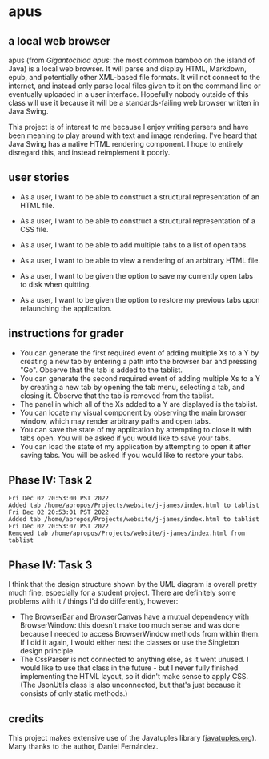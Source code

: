 # apus

## a local web browser

apus (from _Gigantochloa apus_: the most common bamboo on the island of Java) is a local web browser.
It will parse and display HTML, Markdown, epub, and potentially other XML-based file formats.
It will not connect to the internet, and instead only parse local files given to it on the command line or eventually uploaded in a user interface.
Hopefully nobody outside of this class will use it because it will be a standards-failing web browser written in Java Swing.

This project is of interest to me because I enjoy writing parsers and have been meaning to play around with text and image rendering.
I've heard that Java Swing has a native HTML rendering component. I hope to entirely disregard this, and instead reimplement it poorly.

## user stories

- As a user, I want to be able to construct a structural representation of an HTML file.
- As a user, I want to be able to construct a structural representation of a CSS file.
- As a user, I want to be able to add multiple tabs to a list of open tabs.
- As a user, I want to be able to view a rendering of an arbitrary HTML file.

- As a user, I want to be given the option to save my currently open tabs to disk when quitting.
- As a user, I want to be given the option to restore my previous tabs upon relaunching the application.

## instructions for grader

- You can generate the first required event of adding multiple Xs to a Y by creating a new tab by entering a path into the browser bar and pressing "Go". Observe that the tab is added to the tablist.
- You can generate the second required event of adding multiple Xs to a Y by creating a new tab by opening the tab menu, selecting a tab, and closing it. Observe that the tab is removed from the tablist.
- The panel in which all of the Xs added to a Y are displayed is the tablist.
- You can locate my visual component by observing the main browser window, which may render arbitrary paths and open tabs.
- You can save the state of my application by attempting to close it with tabs open. You will be asked if you would like to save your tabs.
- You can load the state of my application by attempting to open it after saving tabs. You will be asked if you would like to restore your tabs.

## Phase IV: Task 2

```
Fri Dec 02 20:53:00 PST 2022
Added tab /home/apropos/Projects/website/j-james/index.html to tablist
Fri Dec 02 20:53:01 PST 2022
Added tab /home/apropos/Projects/website/j-james/index.html to tablist
Fri Dec 02 20:53:07 PST 2022
Removed tab /home/apropos/Projects/website/j-james/index.html from tablist
```

## Phase IV: Task 3

I think that the design structure shown by the UML diagram is overall pretty much fine, especially for a student project.
There are definitely some problems with it / things I'd do differently, however:
- The BrowserBar and BrowserCanvas have a mutual dependency with BrowserWindow: this doesn't make too much sense and was done because I needed to access BrowserWindow methods from within them. If I did it again, I would either nest the classes or use the Singleton design principle.
- The CssParser is not connected to anything else, as it went unused. I would like to use that class in the future - but I never fully finished implementing the HTML layout, so it didn't make sense to apply CSS. (The JsonUtils class is also unconnected, but that's just because it consists of only static methods.)

## credits

This project makes extensive use of the Javatuples library ([javatuples.org](https://www.javatuples.org/)).
Many thanks to the author, Daniel Fernández.
